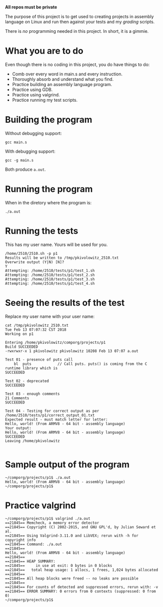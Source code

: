 **All repos must be private**

The purpose of this project is to get used to creating projects in assembly language on Linux 
and run then against your tests and my *grading* scripts.

There is *no* programming needed in this project. In short, it is a gimmie.

# What you are to do

Even though there is no coding in this project, you do have things to do:
* Comb over every word in main.s and every instruction.
* Thoroughly absorb and understand what you find.
* Practice building an assembly language program.
* Practice using GDB.
* Practice using valgrind.
* Practice running my test scripts.

# Building the program

Without debugging support:

```gcc main.s```

With debugging support:

```gcc -g main.s```

Both produce ```a.out```.

# Running the program

When in the diretory where the program is:

```./a.out```

# Running the tests

This has my user name. Yours will be used for you.


```
/home/2510/2510.sh -p p1
Results will be written to /tmp/pkivolowitz_2510.txt
Overwrite output (Y|N) [N]? 
Y
Attempting: /home/2510/tests/p1/test_1.sh
Attempting: /home/2510/tests/p1/test_2.sh
Attempting: /home/2510/tests/p1/test_3.sh
Attempting: /home/2510/tests/p1/test_4.sh
```

# Seeing the results of the test

Replace my user name with your user name:

```
cat /tmp/pkivolowitz_2510.txt 
Tue Feb 13 07:07:32 CST 2018
Working on p1

Entering /home/pkivolowitz/comporg/projects/p1
Build SUCCEEDED
-rwxrwxr-x 1 pkivolowitz pkivolowitz 10208 Feb 13 07:07 a.out

Test 01 - presence of puts call
	bl	puts			// Call puts. puts() is coming from the C runtime library which is 
SUCCEEDED

Test 02 - deprecated
SUCCEEDED

Test 03 - enough comments
21 Comments
SUCCEEDED

Test 04 - Testing for correct output as per /home/2510/tests/p1/correct_output_01.txt
Expected result - must match letter for letter:
Hello, world! (From ARMV8 - 64 bit - assembly language)
Your output:
Hello, world! (From ARMV8 - 64 bit - assembly language)
SUCCEEDED
Leaving /home/pkivolowitz


```

# Sample output of the program

```
~/comporg/projects/p1$ ./a.out
Hello, world! (From ARMV8 - 64 bit - assembly language)
~/comporg/projects/p1$ 
```
# Practice valgrind

```
~/comporg/projects/p1$ valgrind ./a.out
==21845== Memcheck, a memory error detector
==21845== Copyright (C) 2002-2015, and GNU GPL'd, by Julian Seward et al.
==21845== Using Valgrind-3.11.0 and LibVEX; rerun with -h for copyright info
==21845== Command: ./a.out
==21845== 
Hello, world! (From ARMV8 - 64 bit - assembly language)
==21845== 
==21845== HEAP SUMMARY:
==21845==     in use at exit: 0 bytes in 0 blocks
==21845==   total heap usage: 1 allocs, 1 frees, 1,024 bytes allocated
==21845== 
==21845== All heap blocks were freed -- no leaks are possible
==21845== 
==21845== For counts of detected and suppressed errors, rerun with: -v
==21845== ERROR SUMMARY: 0 errors from 0 contexts (suppressed: 0 from 0)
~/comporg/projects/p1$ 
```
